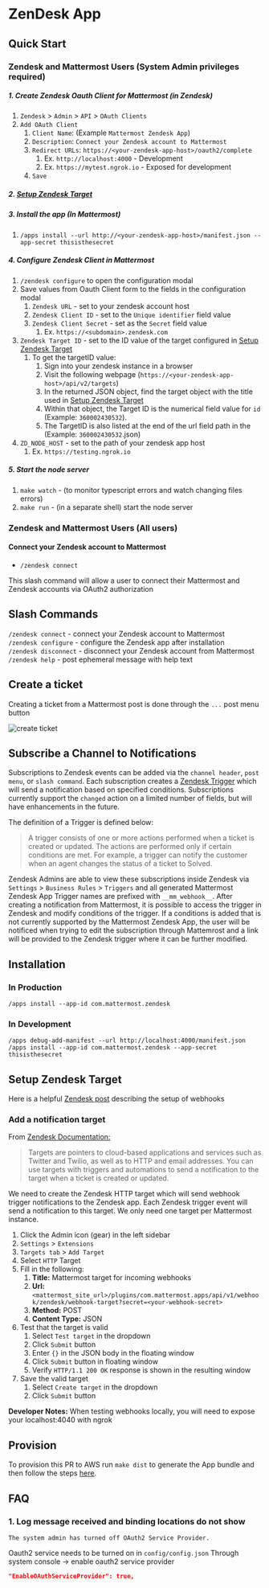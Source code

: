 # ZenDesk App

## Quick Start

### Zendesk and Mattermost Users (System Admin privileges required)

##### 1. Create Zendesk Oauth Client for Mattermost (in Zendesk)

1. `Zendesk` > `Admin` > `API` > `OAuth Clients`
1. `Add OAuth Client`
    1. `Client Name`: (Example `Mattermost Zendesk App`)
    1. `Description`: `Connect your Zendesk account to Mattermost`
    1. `Redirect URLs`: `https://<your-zendesk-app-host>/oauth2/complete`
        1. Ex. `http://localhost:4000` - Development
        1. Ex. `https://mytest.ngrok.io` - Exposed for development
    1. `Save`

##### 2. [Setup Zendesk Target](#Setup-Zendesk-Target)

##### 3. Install the app (In Mattermost)

1. `/apps install --url http://<your-zendesk-app-host>/manifest.json --app-secret thisisthesecret`  

##### 4. Configure Zendesk Client in Mattermost

1. `/zendesk configure` to open the configuration modal
1. Save values from Oauth Client form to the fields in the configuration modal
    1. `Zendesk URL` - set to your zendesk account host
    1. `Zendesk Client ID` - set to the `Unique identifier` field value
    1. `Zendesk Client Secret` - set as the `Secret` field value
        1. Ex. `https://<subdomain>.zendesk.com`
1. `Zendesk Target ID` - set to the ID value of the target configured in [Setup Zendesk Target](#Setup-Zendesk-Target)
    1. To get the targetID value:  
        1. Sign into your zendesk instance in a browser
        1. Visit the following webpage (`https://<your-zendesk-app-host>/api/v2/targets`)
        1. In the returned JSON object, find the target object with the title used in [Setup Zendesk Target](#Setup-Zendesk-Target)
        1. Within that object, the Target ID is the numerical field value for `id` (Example: `360002430532`).  
        1. The TargetID is also listed at the end of the url field path in the (Example: `360002430532`.json)
1. `ZD_NODE_HOST` - set to the path of your zendesk app host
    1. Ex. `https://testing.ngrok.io`

##### 5. Start the node server

1. `make watch` - (to monitor typescript errors and watch changing files errors)
1. `make run` - (in a separate shell) start the node server

### Zendesk and Mattermost Users (All users)

#### Connect your Zendesk account to Mattermost

- `/zendesk connect`

This slash command will allow a user to connect their Mattermost and Zendesk
accounts via OAuth2 authorization

## Slash Commands

`/zendesk connect` - connect your Zendesk account to Mattermost  
`/zendesk configure` - configure the Zendesk app after installation  
`/zendesk disconnect` - disconnect your Zendesk account from Mattermost  
`/zendesk help` - post ephemeral message with help text

## Create a ticket

Creating a ticket from a Mattermost post is done through the `...` post menu button

![create ticket](./docs/create-ticket.gif)

## Subscribe a Channel to Notifications

Subscriptions to Zendesk events can be added via the `channel header`, `post menu`, or `slash command`. Each subscription creates a [Zendesk Trigger](https://developer.zendesk.com/rest_api/docs/support/triggers) which will send a notification based on specified conditions.  Subscriptions currently support the `changed` action on a limited number of fields, but will have enhancements in the future.

The definition of a Trigger is defined below:
> A trigger consists of one or more actions performed when a ticket is created or updated. The actions are performed only if certain conditions are met. For example, a trigger can notify the customer when an agent changes the status of a ticket to Solved.

Zendesk Admins are able to view these subscriptions inside Zendesk via `Settings` > `Business Rules` > `Triggers` and all generated Mattermost Zendesk App Trigger names are prefixed with `__mm_webhook__`.  After creating a notification from Mattermost, it is possible to access the trigger in Zendesk and modify conditions of the trigger. If a conditions is added that is not currently supported by the Mattermost Zendesk App, the user will be notificed when trying to edit the subscription through Mattemrost and a link will be provided to the Zendesk trigger where it can be further modified.

## Installation

### In Production

`/apps install --app-id com.mattermost.zendesk`

### In Development

`/apps debug-add-manifest --url http://localhost:4000/manifest.json`
`/apps install --app-id com.mattermost.zendesk --app-secret thisisthesecret`

## Setup Zendesk Target

Here is a helpful [Zendesk post](https://support.zendesk.com/hc/en-us/articles/204890268-Creating-webhooks-with-the-HTTP-target#topic_yf1_fs5_tr) describing the setup of webhooks

### Add a notification target

From [Zendesk Documentation:](https://developer.zendesk.com/rest_api/docs/support/targets)

> Targets are pointers to cloud-based applications and services such as Twitter and Twilio, as well as to HTTP and email addresses. You can use targets with triggers and automations to send a notification to the target when a ticket is created or updated.

We need to create the Zendesk HTTP target which will send webhook trigger notifications to the Zendesk app.  Each Zendesk trigger event will send a notification to this target. We only need one target per Mattermost instance.

1. Click the Admin icon (gear) in the left sidebar
1. `Settings` > `Extensions`
1. `Targets tab` > `Add Target`
1. Select `HTTP` Target
1. Fill in the following:
    1. **Title:** Mattermost target for incoming webhooks
    1. **Url:** `<mattermost_site_url>/plugins/com.mattermost.apps/api/v1/webhook/zendesk/webhook-target?secret=<your-webhook-secret>`
    1. **Method:** POST
    1. **Content Type:** JSON
1. Test that the target is valid
    1. Select `Test target` in the dropdown
    1. Click `Submit` button
    1. Enter `{}` in the JSON body in the floating window
    1. Click `Submit` button in floating window
    1. Verify `HTTP/1.1 200 OK` response is shown in the resulting window
1. Save the valid target
    1. Select `Create target` in the dropdown
    1. Click `Submit` button

**Developer Notes:** When testing webhooks locally, you will need to expose your localhost:4040 with ngrok

## Provision

To provision this PR to AWS run `make dist` to generate the App bundle and then follow the steps [here](https://github.com/mattermost/mattermost-plugin-apps#provisioning).

## FAQ

### 1. Log message received and binding locations do not show

`The system admin has turned off OAuth2 Service Provider.`

Oauth2 service needs to be turned on in `config/config.json`
Through system console -> enable oauth2 service provider

```json
"EnableOAuthServiceProvider": true,
```
